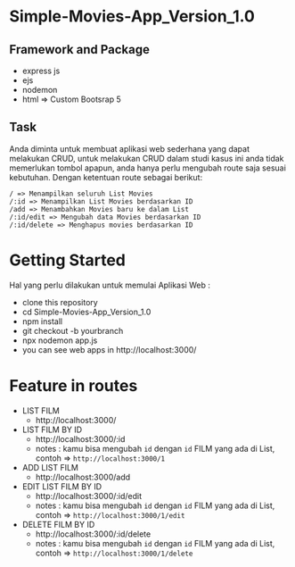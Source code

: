 # Simple-Movies-App_Version_1.0

## Framework and Package
- express js
- ejs
- nodemon
- html => Custom Bootsrap 5

## Task
Anda diminta untuk membuat aplikasi web sederhana yang dapat melakukan CRUD, untuk melakukan CRUD dalam studi kasus ini anda tidak memerlukan tombol apapun, anda hanya perlu mengubah route saja sesuai kebutuhan.
Dengan ketentuan route sebagai berikut:
```
/ => Menampilkan seluruh List Movies
/:id => Menampilkan List Movies berdasarkan ID
/add => Menambahkan Movies baru ke dalam List
/:id/edit => Mengubah data Movies berdasarkan ID
/:id/delete => Menghapus movies berdasarkan ID
```

# Getting Started
Hal yang perlu dilakukan untuk memulai Aplikasi Web :

- clone this repository
- cd Simple-Movies-App_Version_1.0
- npm install
- git checkout -b yourbranch
- npx nodemon app.js
- you can see web apps in http://localhost:3000/

# Feature in routes
- LIST FILM
    - http://localhost:3000/
- LIST FILM BY ID
    - http://localhost:3000/:id
    - notes : kamu bisa mengubah `id` dengan `id` FILM yang ada di List, contoh => `http://localhost:3000/1`
- ADD LIST FILM
    - http://localhost:3000/add
- EDIT LIST FILM BY ID
    - http://localhost:3000/:id/edit
    - notes : kamu bisa mengubah `id` dengan `id` FILM yang ada di List, contoh => `http://localhost:3000/1/edit`
- DELETE FILM BY ID
    - http://localhost:3000/:id/delete
    - notes : kamu bisa mengubah `id` dengan `id` FILM yang ada di List, contoh => `http://localhost:3000/1/delete`